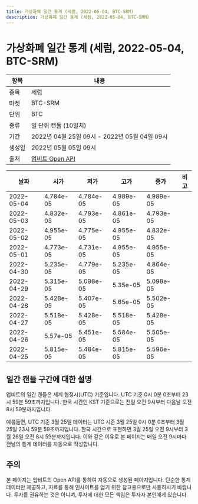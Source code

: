 ```yaml
---
title: 가상화폐 일간 통계 (세럼, 2022-05-04, BTC-SRM)
description: 가상화폐 일간 통계 (세럼, 2022-05-04, BTC-SRM)
---
```



가상화폐 일간 통계 (세럼, 2022-05-04, BTC-SRM)
===

|항목|내용|
|--|--|
|종목|세럼|
|마켓|BTC-SRM|
|단위|BTC|
|종류|일 단위 캔들 (10일치)|
|기간|2022년 04월 25일 09시 - 2022년 05월 04일 09시|
|생성일|2022년 05월 05일 09시|
|출처|[업비트 Open API](https://docs.upbit.com)|


|날짜|시가|저가|고가|종가|비고|
|--|--|--|--|--|--|
|2022-05-04|4.784e-05|4.784e-05|4.989e-05|4.989e-05|    |
|2022-05-03|4.832e-05|4.793e-05|4.861e-05|4.793e-05|    |
|2022-05-02|4.955e-05|4.775e-05|4.955e-05|4.832e-05|    |
|2022-05-01|4.773e-05|4.731e-05|4.955e-05|4.955e-05|    |
|2022-04-30|5.235e-05|4.779e-05|5.235e-05|4.864e-05|    |
|2022-04-29|5.315e-05|5.098e-05|5.35e-05|5.098e-05|    |
|2022-04-28|5.428e-05|5.407e-05|5.65e-05|5.502e-05|    |
|2022-04-27|5.518e-05|5.428e-05|5.518e-05|5.428e-05|    |
|2022-04-26|5.57e-05|5.451e-05|5.584e-05|5.505e-05|    |
|2022-04-25|5.815e-05|5.484e-05|5.815e-05|5.596e-05|    |


일간 캔들 구간에 대한 설명
---


업비트의 일간 캔들은 세계 협정시(UTC) 기준입니다. 
UTC 기준 0시 0분 0초부터 23시 59분 59초까지입니다. 
한국 시간인 KST 기준으로는 전일 오전 9시부터 다음날 오전 8시 59분까지입니다. 


예를들면, UTC 기준 3월 25일 데이터는 UTC 시준 3월 25일 0시 0분 0초부터 3월 25일 23시 59분 59초까지입니다. 
한국 시간으로 표현하면 3월 25일 오전 9시부터 3월 26일 오전 8시 59분까지입니다. 
이와 같은 이유로 본 페이지는 매일 오전 9시마다 전날의 통계 데이터를 자동으로 작성합니다. 


주의
---


본 페이지는 업비트의 Open API를 통하여 자동으로 생성된 페이지입니다. 
단순한 통계 데이터만 제공하고, 자료를 통해 인사이트를 얻기 위한 참고용으로만 사용하시기 바랍니다. 
투자를 권유하는 것은 아니며, 투자에 대한 모든 책임은 투자자 본인에게 있습니다. 
